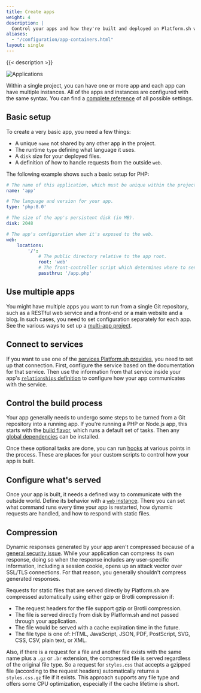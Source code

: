 ```yaml
---
title: Create apps
weight: 4
description: |
  Control your apps and how they're built and deployed on Platform.sh with YAML configuration.
aliases:
  - "/configuration/app-containers.html"
layout: single
---
```


{{< description >}}

![Applications](/images/config-diagrams/applications.png "0.50")

Within a single project, you can have one or more app and each app can have multiple instances.
All of the apps and instances are configured with the same syntax.
You can find a [complete reference](./app-reference.md) of all possible settings.

## Basic setup

To create a very basic app, you need a few things:

* A unique `name` not shared by any other app in the project.
* The runtime `type` defining what language it uses.
* A `disk` size for your deployed files.
* A definition of how to handle requests from the outside `web`.

The following example shows such a basic setup for PHP:

```yaml
# The name of this application, which must be unique within the project.
name: 'app'

# The language and version for your app.
type: 'php:8.0'

# The size of the app's persistent disk (in MB).
disk: 2048

# The app's configuration when it's exposed to the web.
web:
    locations:
        '/':
            # The public directory relative to the app root.
            root: 'web'
            # The front-controller script which determines where to send non-static requests.
            passthru: '/app.php'
```

## Use multiple apps

You might have multiple apps you want to run from a single Git repository,
such as a RESTful web service and a front-end or a main website and a blog.
In such cases, you need to set configuration separately for each app.
See the various ways to set up a [multi-app project](./multi-app.md).

## Connect to services

If you want to use one of the [services Platform.sh provides](../services/_index.md), you need to set up that connection.
First, configure the service based on the documentation for that service.
Then use the information from that service inside your app's [`relationships` definition](./app-reference.md#relationships)
to configure how your app communicates with the service.

## Control the build process

Your app generally needs to undergo some steps to be turned from a Git repository into a running app.
If you're running a PHP or Node.js app, this starts with the [build flavor](./app-reference.md#build),
which runs a default set of tasks.
Then any [global dependencies](./app-reference.md#dependencies) can be installed.

Once these optional tasks are done, you can run [hooks](./hooks.md) at various points in the process.
These are places for your custom scripts to control how your app is built.

## Configure what's served

Once your app is built, it needs a defined way to communicate with the outside world.
Define its behavior with a [`web` instance](./app-reference.md#web).
There you can set what command runs every time your app is restarted,
how dynamic requests are handled, and how to respond with static files.

## Compression

Dynamic responses generated by your app aren't compressed because of a [general security issue](https://en.wikipedia.org/wiki/BREACH_%28security_exploit%29).
While your application can compress its own response,
doing so when the response includes any user-specific information, including a session cookie,
opens up an attack vector over SSL/TLS connections.
For that reason, you generally shouldn't compress generated responses.

Requests for static files that are served directly by Platform.sh are compressed automatically
using either gzip or Brotli compression if:

* The request headers for the file support gzip or Brotli compression.
* The file is served directly from disk by Platform.sh and not passed through your application.
* The file would be served with a cache expiration time in the future.
* The file type is one of: HTML, JavaScript, JSON, PDF, PostScript, SVG, CSS, CSV, plain text, or XML.

Also, if there is a request for a file and another file exists with the same name plus a `.gz` or `.br` extension,
the compressed file is served regardless of the original file type.
So a request for `styles.css` that accepts a gzipped file (according to the request headers)
automatically returns a `styles.css.gz` file if it exists.
This approach supports any file type and offers some CPU optimization, especially if the cache lifetime is short.
